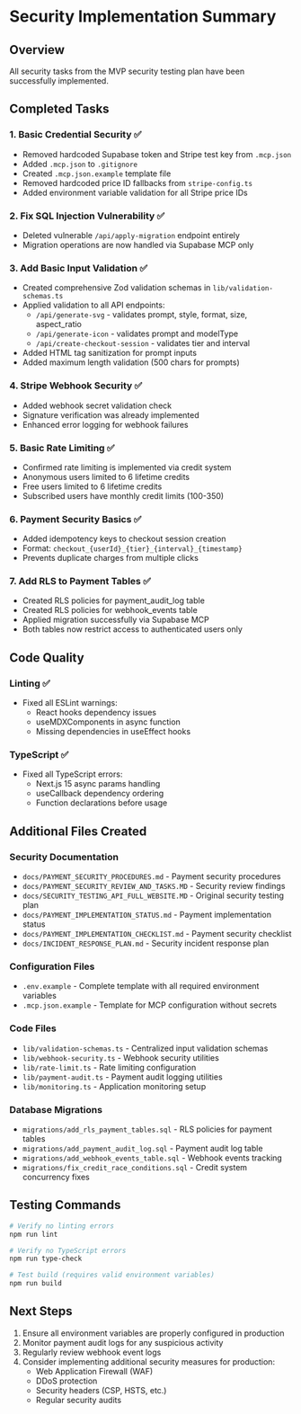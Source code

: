 # Security Implementation Summary

## Overview
All security tasks from the MVP security testing plan have been successfully implemented.

## Completed Tasks

### 1. Basic Credential Security ✅
- Removed hardcoded Supabase token and Stripe test key from `.mcp.json`
- Added `.mcp.json` to `.gitignore`
- Created `.mcp.json.example` template file
- Removed hardcoded price ID fallbacks from `stripe-config.ts`
- Added environment variable validation for all Stripe price IDs

### 2. Fix SQL Injection Vulnerability ✅
- Deleted vulnerable `/api/apply-migration` endpoint entirely
- Migration operations are now handled via Supabase MCP only

### 3. Add Basic Input Validation ✅
- Created comprehensive Zod validation schemas in `lib/validation-schemas.ts`
- Applied validation to all API endpoints:
  - `/api/generate-svg` - validates prompt, style, format, size, aspect_ratio
  - `/api/generate-icon` - validates prompt and modelType
  - `/api/create-checkout-session` - validates tier and interval
- Added HTML tag sanitization for prompt inputs
- Added maximum length validation (500 chars for prompts)

### 4. Stripe Webhook Security ✅
- Added webhook secret validation check
- Signature verification was already implemented
- Enhanced error logging for webhook failures

### 5. Basic Rate Limiting ✅
- Confirmed rate limiting is implemented via credit system
- Anonymous users limited to 6 lifetime credits
- Free users limited to 6 lifetime credits
- Subscribed users have monthly credit limits (100-350)

### 6. Payment Security Basics ✅
- Added idempotency keys to checkout session creation
- Format: `checkout_{userId}_{tier}_{interval}_{timestamp}`
- Prevents duplicate charges from multiple clicks

### 7. Add RLS to Payment Tables ✅
- Created RLS policies for payment_audit_log table
- Created RLS policies for webhook_events table
- Applied migration successfully via Supabase MCP
- Both tables now restrict access to authenticated users only

## Code Quality

### Linting ✅
- Fixed all ESLint warnings:
  - React hooks dependency issues
  - useMDXComponents in async function
  - Missing dependencies in useEffect hooks

### TypeScript ✅
- Fixed all TypeScript errors:
  - Next.js 15 async params handling
  - useCallback dependency ordering
  - Function declarations before usage

## Additional Files Created

### Security Documentation
- `docs/PAYMENT_SECURITY_PROCEDURES.md` - Payment security procedures
- `docs/PAYMENT_SECURITY_REVIEW_AND_TASKS.MD` - Security review findings
- `docs/SECURITY_TESTING_API_FULL_WEBSITE.MD` - Original security testing plan
- `docs/PAYMENT_IMPLEMENTATION_STATUS.md` - Payment implementation status
- `docs/PAYMENT_IMPLEMENTATION_CHECKLIST.md` - Payment security checklist
- `docs/INCIDENT_RESPONSE_PLAN.md` - Security incident response plan

### Configuration Files
- `.env.example` - Complete template with all required environment variables
- `.mcp.json.example` - Template for MCP configuration without secrets

### Code Files
- `lib/validation-schemas.ts` - Centralized input validation schemas
- `lib/webhook-security.ts` - Webhook security utilities
- `lib/rate-limit.ts` - Rate limiting configuration
- `lib/payment-audit.ts` - Payment audit logging utilities
- `lib/monitoring.ts` - Application monitoring setup

### Database Migrations
- `migrations/add_rls_payment_tables.sql` - RLS policies for payment tables
- `migrations/add_payment_audit_log.sql` - Payment audit log table
- `migrations/add_webhook_events_table.sql` - Webhook events tracking
- `migrations/fix_credit_race_conditions.sql` - Credit system concurrency fixes

## Testing Commands

```bash
# Verify no linting errors
npm run lint

# Verify no TypeScript errors  
npm run type-check

# Test build (requires valid environment variables)
npm run build
```

## Next Steps

1. Ensure all environment variables are properly configured in production
2. Monitor payment audit logs for any suspicious activity
3. Regularly review webhook event logs
4. Consider implementing additional security measures for production:
   - Web Application Firewall (WAF)
   - DDoS protection
   - Security headers (CSP, HSTS, etc.)
   - Regular security audits